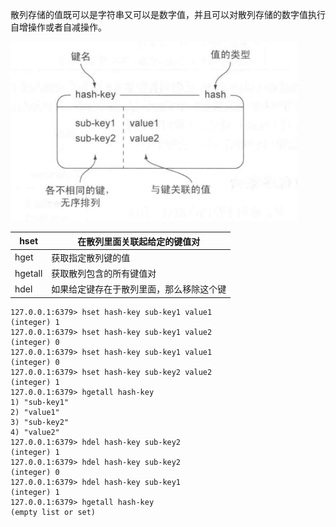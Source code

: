 散列存储的值既可以是字符串又可以是数字值，并且可以对散列存储的数字值执行自增操作或者自减操作。

![image-20210826134504834](4.%E6%95%A3%E5%88%97.assets/image-20210826134504834.png)

| hset    | 在散列里面关联起给定的键值对             |
| ------- | ---------------------------------------- |
| hget    | 获取指定散列键的值                       |
| hgetall | 获取散列包含的所有键值对                 |
| hdel    | 如果给定键存在于散列里面，那么移除这个键 |

```
127.0.0.1:6379> hset hash-key sub-key1 value1
(integer) 1
127.0.0.1:6379> hset hash-key sub-key1 value2
(integer) 0
127.0.0.1:6379> hset hash-key sub-key1 value1
(integer) 0
127.0.0.1:6379> hset hash-key sub-key2 value2
(integer) 1
127.0.0.1:6379> hgetall hash-key
1) "sub-key1"
2) "value1"
3) "sub-key2"
4) "value2"
127.0.0.1:6379> hdel hash-key sub-key2
(integer) 1
127.0.0.1:6379> hdel hash-key sub-key2
(integer) 0
127.0.0.1:6379> hdel hash-key sub-key1
(integer) 1
127.0.0.1:6379> hgetall hash-key
(empty list or set)

```

